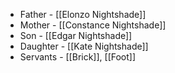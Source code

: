 * Father - [[Elonzo Nightshade]]
* Mother - [[Constance Nightshade]]
* Son - [[Edgar Nightshade]]
* Daughter - [[Kate Nightshade]]
* Servants - [[Brick]], [[Foot]]